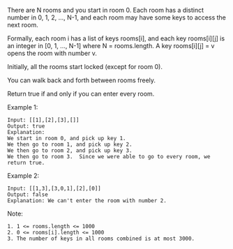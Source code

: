 There are N rooms and you start in room 0.  Each room has a distinct number in 0, 1, 2, ..., N-1, and each room may have some keys to access the next room. 

Formally, each room i has a list of keys rooms[i], and each key rooms[i][j] is an integer in [0, 1, ..., N-1] where N = rooms.length.  A key rooms[i][j] = v opens the room with number v.

Initially, all the rooms start locked (except for room 0). 

You can walk back and forth between rooms freely.

Return true if and only if you can enter every room.

Example 1:

	Input: [[1],[2],[3],[]]
	Output: true
	Explanation:  
	We start in room 0, and pick up key 1.
	We then go to room 1, and pick up key 2.
	We then go to room 2, and pick up key 3.
	We then go to room 3.  Since we were able to go to every room, we return true.

Example 2:

	Input: [[1,3],[3,0,1],[2],[0]]
	Output: false
	Explanation: We can't enter the room with number 2.

Note:

    1. 1 <= rooms.length <= 1000
    2. 0 <= rooms[i].length <= 1000
    3. The number of keys in all rooms combined is at most 3000.


